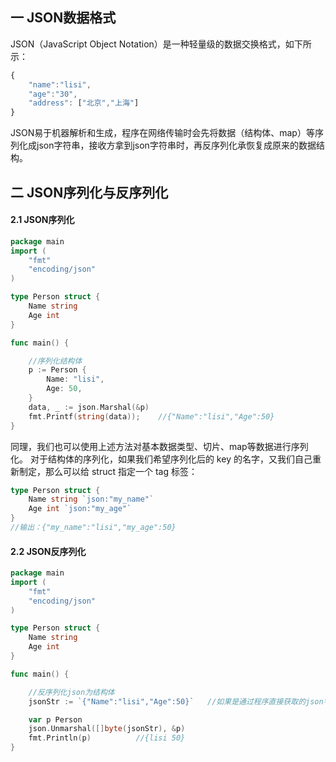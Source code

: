 ## 一 JSON数据格式
JSON（JavaScript Object Notation）是一种轻量级的数据交换格式，如下所示：
```js
{
    "name":"lisi",
    "age":"30",
    "address": ["北京","上海"]
}
```
JSON易于机器解析和生成，程序在网络传输时会先将数据（结构体、map）等序列化成json字符串，接收方拿到json字符串时，再反序列化承恢复成原来的数据结构。
## 二 JSON序列化与反序列化
#### 2.1 JSON序列化
```go
package main
import (
	"fmt"
	"encoding/json"
)

type Person struct {
	Name string
	Age int
}

func main() {

	//序列化结构体
	p := Person {
		Name: "lisi",
		Age: 50,
	}
	data, _ := json.Marshal(&p)
	fmt.Printf(string(data));	 //{"Name":"lisi","Age":50}
}
```
同理，我们也可以使用上述方法对基本数据类型、切片、map等数据进行序列化。 
对于结构体的序列化，如果我们希望序列化后的 key 的名字，又我们自己重新制定，那么可以给 struct
指定一个 tag 标签：
```go
type Person struct {
	Name string `json:"my_name"`
	Age int `json:"my_age"`
}
//输出：{"my_name":"lisi","my_age":50}
```
#### 2.2 JSON反序列化
```go
package main
import (
	"fmt"
	"encoding/json"
)

type Person struct {
	Name string 
	Age int 
}

func main() {

	//反序列化json为结构体
	jsonStr := `{"Name":"lisi","Age":50}`	//如果是通过程序直接获取的json字符串，则无需转义

	var p Person
	json.Unmarshal([]byte(jsonStr), &p)
	fmt.Println(p)			//{lisi 50}
}
```

